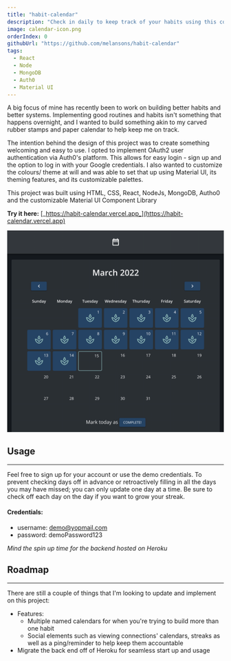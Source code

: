 ```yaml
---
title: "habit-calendar"
description: "Check in daily to keep track of your habits using this color customizable calendar"
image: calendar-icon.png
orderIndex: 0
githubUrl: "https://github.com/melansons/habit-calendar"
tags:
  - React
  - Node
  - MongoDB
  - Auth0
  - Material UI
---
```


A big focus of mine has recently been to work on building better habits and better systems. Implementing good routines and habits isn't something that happens overnight, and I wanted to build something akin to my carved rubber stamps and paper calendar to help keep me on track.

The intention behind the design of this project was to create something welcoming and easy to use. I opted to implement OAuth2 user authentication via Auth0's platform. This allows for easy login - sign up and the option to log in with your Google credentials. I also wanted to customize the colours/ theme at will and was able to set that up using Material UI, its theming features, and its customizable palettes.

This project was built using HTML, CSS, React, NodeJs, MongoDB, Autho0 and the customizable Material UI Component Library

**Try it here:** [_https://habit-calendar.vercel.app_](https://habit-calendar.vercel.app)

![boulette_s](https://raw.githubusercontent.com/melansonS/habit-calendar/main/public/calendar_demo.png)

## Usage

---

Feel free to sign up for your account or use the demo credentials. To prevent checking days off in advance or retroactively filling in all the days you may have missed; you can only update one day at a time. Be sure to check off each day on the day if you want to grow your streak.

#### Credentials:

- username: demo@yopmail.com
- password: demoPassword123

_Mind the spin up time for the backend hosted on Heroku_

## Roadmap

---

There are still a couple of things that I'm looking to update and implement on this project:

- Features:
  - Multiple named calendars for when you're trying to build more than one habit
  - Social elements such as viewing connections' calendars, streaks as well as a ping/reminder to help keep them accountable
- Migrate the back end off of Heroku for seamless start up and usage
